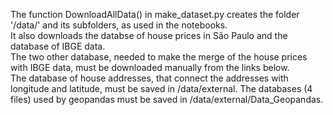The function DownloadAllData() in make_dataset.py creates the folder '/data/' and its subfolders, as used in the notebooks.
<br>
It also downloads the databse of house prices in São Paulo and the database of IBGE data.
<br>
The two other database, needed to make the merge of the house prices with IBGE data, must be downloaded manually from the links below.
<br>
The database of house addresses, that connect the addresses with longitude and latitude, must be saved in /data/external. The databases (4 files) used by geopandas must be saved in /data/external/Data_Geopandas.
<br>